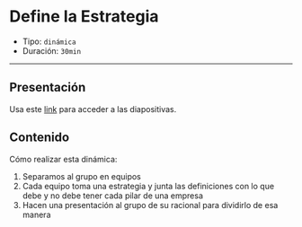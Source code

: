 # Define la Estrategia

* Tipo: `dinámica`
* Duración: `30min`

***

## Presentación

Usa este [link](https://docs.google.com/presentation/d/11wq77zr0v6720D2PCbC4lODWnunArjJ0AOolbkniCaY/edit#slide=id.g38869c417c_0_27) para acceder a las diapositivas.

## Contenido
Cómo realizar esta dinámica:
1. Separamos al grupo en equipos
2. Cada equipo toma una estrategia y junta las definiciones con lo que debe y no debe tener cada pilar de una empresa
3. Hacen una presentación al grupo de su racional para dividirlo de esa manera
